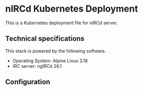 # nIRCd Kubernetes Deployment

This is a Kubernetes deployment file for nIRCd server.

## Technical specifications

This stack is powered by the following software.

- Operating System: Alpine Linux 3.18
- IRC server: ngIRCd 26.1

## Configuration
